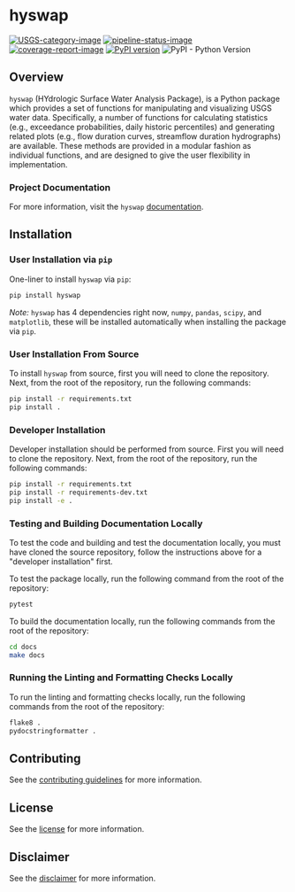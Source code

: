 # hyswap

[![USGS-category-image](https://img.shields.io/badge/USGS-Core-green.svg)](https://owi.usgs.gov/R/packages.html#core)
[![pipeline-status-image](https://code.usgs.gov/water/computational-tools/surface-water-work/hyswap/badges/main/pipeline.svg)](https://code.usgs.gov/water/computational-tools/surface-water-work/hyswap/-/commits/main)
[![coverage-report-image](https://code.usgs.gov/water/computational-tools/surface-water-work/hyswap/badges/main/coverage.svg)](https://code.usgs.gov/water/computational-tools/surface-water-work/hyswap/-/commits/main)
[![PyPI version](https://badge.fury.io/py/hyswap.svg)](https://badge.fury.io/py/hyswap)
![PyPI - Python Version](https://img.shields.io/pypi/pyversions/hyswap)

## Overview

`hyswap` (HYdrologic Surface Water Analysis Package), is a Python package which provides a set of functions for manipulating and visualizing USGS water data.
Specifically, a number of functions for calculating statistics (e.g., exceedance probabilities, daily historic percentiles) and generating related plots (e.g., flow duration curves, streamflow duration hydrographs) are available.
These methods are provided in a modular fashion as individual functions, and are designed to give the user flexibility in implementation.

### Project Documentation

For more information, visit the `hyswap` [documentation](https://doi-usgs.github.io/hyswap/).

## Installation

### User Installation via `pip`

One-liner to install `hyswap` via `pip`:

```bash
pip install hyswap
```

*Note:* `hyswap` has 4 dependencies right now, `numpy`, `pandas`, `scipy`, and `matplotlib`, these will be installed automatically when installing the package via `pip`.

### User Installation From Source

To install `hyswap` from source, first you will need to clone the repository.
Next, from the root of the repository, run the following commands:

```bash
pip install -r requirements.txt
pip install .
```

### Developer Installation

Developer installation should be performed from source.
First you will need to clone the repository.
Next, from the root of the repository, run the following commands:

```bash
pip install -r requirements.txt
pip install -r requirements-dev.txt
pip install -e .
```

### Testing and Building Documentation Locally

To test the code and building and test the documentation locally, you must have cloned the source repository, follow the instructions above for a "developer installation" first.

To test the package locally, run the following command from the root of the repository:

```bash
pytest
```

To build the documentation locally, run the following commands from the root of the repository:

```bash
cd docs
make docs
```

### Running the Linting and Formatting Checks Locally

To run the linting and formatting checks locally, run the following commands from the root of the repository:

```bash
flake8 .
pydocstringformatter .
```

## Contributing

See the [contributing guidelines](CONTRIBUTING.md) for more information.

## License

See the [license](LICENSE.md) for more information.

## Disclaimer

See the [disclaimer](DISCLAIMER.md) for more information.
